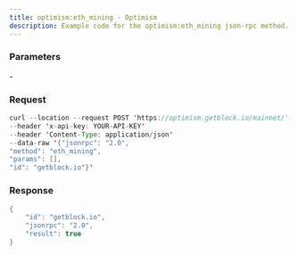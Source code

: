 ```yaml
---
title: optimism:eth_mining - Optimism
description: Example code for the optimism:eth_mining json-rpc method. Сomplete guide on how to use optimism:eth_mining json-rpc in GetBlock.io Web3 documentation.
---
```


### Parameters


\-

### Request

``` java
curl --location --request POST 'https://optimism.getblock.io/mainnet/' 
--header 'x-api-key: YOUR-API-KEY' 
--header 'Content-Type: application/json' 
--data-raw '{"jsonrpc": "2.0",
"method": "eth_mining",
"params": [],
"id": "getblock.io"}'
```

###  Response

``` java
{
    "id": "getblock.io",
    "jsonrpc": "2.0",
    "result": true
}
```

